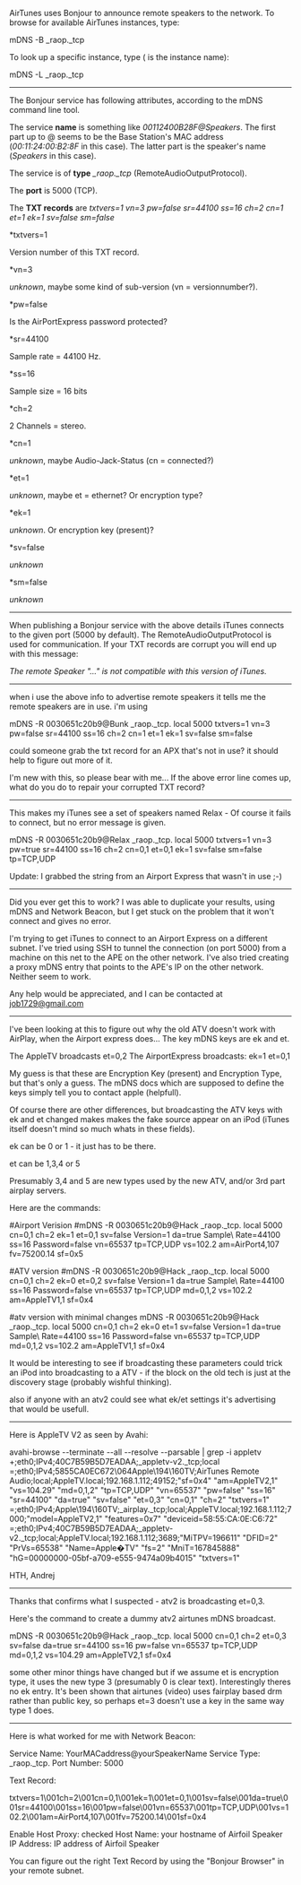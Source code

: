 AirTunes uses Bonjour to announce remote speakers to the network. To browse for available AirTunes instances, type:
    
mDNS -B _raop._tcp


To look up a specific instance, type (<name> is the instance name):
    
mDNS -L <name> _raop._tcp

----
The Bonjour service has following attributes, according to the mDNS command line tool. 


The service **name** is something like *00112400B28F@Speakers*. The first part up to @ seems to be the Base Station's MAC address (*00:11:24:00:B2:8F* in this case). The latter part is the speaker's name (*Speakers* in this case).

The service is of **type** *_raop._tcp* (RemoteAudioOutputProtocol).

The **port** is 5000 (TCP).


The **TXT records** are *txtvers=1 vn=3 pw=false sr=44100 ss=16 ch=2 cn=1 et=1 ek=1 sv=false sm=false*


*txtvers=1

Version number of this TXT record.

*vn=3

*unknown*, maybe some kind of sub-version (vn = versionnumber?).

*pw=false

Is the AirPortExpress password protected?


*sr=44100

Sample rate = 44100 Hz.

*ss=16

Sample size = 16 bits

*ch=2

2 Channels = stereo.

*cn=1

*unknown*, maybe Audio-Jack-Status (cn = connected?)

*et=1

*unknown*, maybe et = ethernet? Or encryption type?

*ek=1

*unknown*. Or encryption key (present)?

*sv=false

*unknown*

*sm=false

*unknown*



----

When publishing a Bonjour service with the above details iTunes connects to the given port (5000 by default). The RemoteAudioOutputProtocol is used for communication. If your TXT records are corrupt you will end up with  this message:


*The remote Speaker "..." is not compatible with this version of iTunes.*

----

when i use the above info to advertise remote speakers it tells me the remote speakers are in use. i'm using 
    
mDNS -R 0030651c20b9@Bunk _raop._tcp. local 5000 txtvers=1 vn=3 pw=false sr=44100 
    ss=16 ch=2 cn=1 et=1 ek=1 sv=false sm=false

could someone grab the txt record for an APX that's not in use? it should help to figure out more of it.

I'm new with this, so please bear with me... If the above error line comes up, what do you do to repair your corrupted TXT record?

----

This makes my iTunes see a set of speakers named Relax - Of course it fails to connect, but no error message is given.
    
mDNS -R 0030651c20b9@Relax _raop._tcp. local 5000 txtvers=1 vn=3 pw=true sr=44100
    ss=16 ch=2 cn=0,1 et=0,1 ek=1 sv=false sm=false tp=TCP,UDP

Update: I grabbed the string from an Airport Express that wasn't in use ;-)


----


Did you ever get this to work?  I was able to duplicate your results, using mDNS and Network Beacon, but I get stuck on the problem that it won't connect and gives no error.  

I'm trying to get iTunes to connect to an Airport Express on a different subnet.   I've tried using SSH to tunnel the connection (on port 5000) from a machine on this net to the APE on the other network. I've also tried creating a proxy mDNS entry that points to the APE's IP on the other network.  Neither seem to work.


Any help would be appreciated, and I can be contacted at job1729@gmail.com


----


I've been looking at this to figure out why the old ATV doesn't work with AirPlay, when the Airport express does... The key mDNS keys are ek and et.

The AppleTV broadcasts   et=0,2
The AirportExpress broadcasts:  ek=1 et=0,1

My guess is that these are Encryption Key (present) and Encryption Type, but that's only a guess. The mDNS docs which are supposed to define the keys simply tell you to contact apple (helpfull).

Of course there are other differences, but broadcasting the ATV keys with ek and et changed makes makes the fake source appear on an iPod (iTunes itself doesn't mind so much whats in these fields).

ek can be 0 or 1 - it just has to be there.

et can be 1,3,4 or 5

Presumably 3,4 and 5 are new types used by the new ATV, and/or 3rd part airplay servers.


Here are the commands:
    
#Airport Verision
#mDNS -R 0030651c20b9@Hack _raop._tcp. local 5000 cn=0,1 ch=2 ek=1 et=0,1 sv=false Version=1 da=true Sample\ Rate=44100 ss=16 Password=false vn=65537 tp=TCP,UDP vs=102.2 am=AirPort4,107 fv=75200.14 sf=0x5

#ATV version
#mDNS -R 0030651c20b9@Hack _raop._tcp. local 5000 cn=0,1 ch=2 ek=0 et=0,2 sv=false Version=1 da=true Sample\ Rate=44100 ss=16 Password=false vn=65537 tp=TCP,UDP md=0,1,2 vs=102.2 am=AppleTV1,1 sf=0x4

#atv version with minimal changes
 mDNS -R 0030651c20b9@Hack _raop._tcp. local 5000 cn=0,1 ch=2 ek=0  et=1 sv=false Version=1 da=true Sample\ Rate=44100 ss=16 Password=false vn=65537 tp=TCP,UDP md=0,1,2 vs=102.2 am=AppleTV1,1 sf=0x4


It would be interesting to see if broadcasting these parameters could trick an iPod into broadcasting to a ATV - if the block on the old tech is just at the discovery stage (probably wishful thinking).

also if anyone with an atv2 could see what ek/et settings it's advertising that would be usefull.

----

Here is AppleTV V2 as seen by Avahi:

    
 avahi-browse --terminate --all --resolve --parsable | grep -i appletv
+;eth0;IPv4;40C7B59B5D7EADAA;_appletv-v2._tcp;local
=;eth0;IPv4;5855CA0EC672\064Apple\194\160TV;AirTunes Remote Audio;local;AppleTV.local;192.168.1.112;49152;"sf=0x4" "am=AppleTV2,1" "vs=104.29" "md=0,1,2" "tp=TCP,UDP" "vn=65537" "pw=false" "ss=16" "sr=44100" "da=true" "sv=false" "et=0,3" "cn=0,1" "ch=2" "txtvers=1"
=;eth0;IPv4;Apple\194\160TV;_airplay._tcp;local;AppleTV.local;192.168.1.112;7000;"model=AppleTV2,1" "features=0x7" "deviceid=58:55:CA:0E:C6:72"
=;eth0;IPv4;40C7B59B5D7EADAA;_appletv-v2._tcp;local;AppleTV.local;192.168.1.112;3689;"MiTPV=196611" "DFID=2" "PrVs=65538" "Name=Apple�TV" "fs=2" "MniT=167845888" "hG=00000000-05bf-a709-e555-9474a09b4015" "txtvers=1"
 

HTH, Andrej                         

----
Thanks that confirms what I suspected - atv2 is broadcasting et=0,3.

Here's the command to create a dummy atv2 airtunes mDNS broadcast.
    
mDNS -R 0030651c20b9@Hack _raop._tcp. local 5000 cn=0,1 ch=2 et=0,3  sv=false da=true sr=44100 ss=16 pw=false vn=65537 tp=TCP,UDP md=0,1,2 vs=104.29 am=AppleTV2,1 sf=0x4
 
some other minor things have changed but if we assume et is encryption type, it uses the new type 3 (presumably 0 is clear text). Interestingly theres no ek entry. It's been shown that airtunes (video) uses fairplay based drm rather than public key, so perhaps et=3 doesn't use a key in the same way type 1 does.

----

Here is what worked for me with Network Beacon:

    
Service Name:	YourMACaddress@yourSpeakerName
Service Type:	_raop._tcp.
Port Number:	5000

Text Record:

txtvers=1\001ch=2\001cn=0,1\001ek=1\001et=0,1\001sv=false\001da=true\001sr=44100\001ss=16\001pw=false\001vn=65537\001tp=TCP,UDP\001vs=102.2\001am=AirPort4,107\001fv=75200.14\001sf=0x4

Enable Host Proxy:	checked
Host Name:		your hostname of Airfoil Speaker
IP Address:		IP address of Airfoil Speaker


You can figure out the right Text Record by using the "Bonjour Browser" in your remote subnet.
